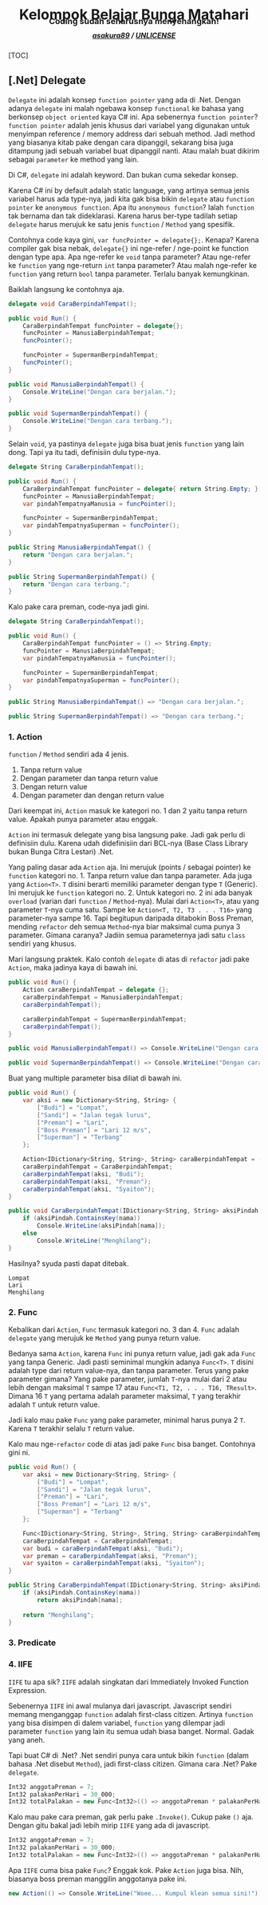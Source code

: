 <p>
  <h1 align="center">Kelompok Belajar Bunga Matahari</h1>
  <h3 align="center" style="margin-top: -2em;">Coding sudah seharusnya menyenangkan!</h3>
  <h5 align="center" style="margin-top: -0.5em;">
    <a href="https://github.com/asakura89/BisaCSharp.git">asakura89</a> /
    <a href="https://choosealicense.com/licenses/unlicense/">UNLICENSE</a>
  </h5>
  <!-- use MistyLightWindows theme -->
</p>



[TOC]



## [.Net] Delegate
`Delegate` ini adalah konsep `function pointer` yang ada di .Net. Dengan adanya `delegate` ini malah ngebawa konsep `functional` ke bahasa yang berkonsep `object oriented` kaya C# ini. 
Apa sebenernya `function pointer`? `function pointer` adalah jenis khusus dari variabel yang digunakan untuk menyimpan reference / memory address dari sebuah method. Jadi method yang biasanya kitab pake dengan cara dipanggil, sekarang bisa juga ditampung jadi sebuah variabel buat dipanggil nanti. 
Atau malah buat dikirim sebagai `parameter` ke method yang lain.  

Di C#, `delegate` ini adalah keyword. Dan bukan cuma sekedar konsep.  

Karena C# ini by default adalah static language, yang artinya semua jenis variabel harus ada type-nya, jadi kita gak bisa bikin `delegate` atau `function pointer` ke `anonymous function`. Apa itu `anonymous function`? Ialah `function` tak bernama dan tak dideklarasi. Karena harus ber-type tadilah setiap `delegate` harus merujuk ke satu jenis `function` / `Method` yang spesifik.  

Contohnya code kaya gini, `var funcPointer = delegate{};`. Kenapa? Karena compiler gak bisa nebak, `delegate{}` ini nge-refer / nge-point ke function dengan type apa. Apa nge-refer ke `void` tanpa parameter? Atau nge-refer ke `function` yang nge-return `int` tanpa parameter? Atau malah nge-refer ke `function` yang return `bool` tanpa parameter. Terlalu banyak kemungkinan.  

Baiklah langsung ke contohnya aja.  

```C#
delegate void CaraBerpindahTempat();

public void Run() {
    CaraBerpindahTempat funcPointer = delegate{};
    funcPointer = ManusiaBerpindahTempat;
    funcPointer();

    funcPointer = SupermanBerpindahTempat;
    funcPointer();
}

public void ManusiaBerpindahTempat() {
    Console.WriteLine("Dengan cara berjalan.");
}

public void SupermanBerpindahTempat() {
    Console.WriteLine("Dengan cara terbang.");
}
```

Selain `void`, ya pastinya `delegate` juga bisa buat jenis `function` yang lain dong. Tapi ya itu tadi, definisiin dulu type-nya.

```C#
delegate String CaraBerpindahTempat();

public void Run() {
    CaraBerpindahTempat funcPointer = delegate{ return String.Empty; };
    funcPointer = ManusiaBerpindahTempat;
    var pindahTempatnyaManusia = funcPointer();

    funcPointer = SupermanBerpindahTempat;
    var pindahTempatnyaSuperman = funcPointer();
}

public String ManusiaBerpindahTempat() {
    return "Dengan cara berjalan.";
}

public String SupermanBerpindahTempat() {
    return "Dengan cara terbang.";
}
```

Kalo pake cara preman, code-nya jadi gini.  

```C#
delegate String CaraBerpindahTempat();

public void Run() {
    CaraBerpindahTempat funcPointer = () => String.Empty;
    funcPointer = ManusiaBerpindahTempat;
    var pindahTempatnyaManusia = funcPointer();

    funcPointer = SupermanBerpindahTempat;
    var pindahTempatnyaSuperman = funcPointer();
}

public String ManusiaBerpindahTempat() => "Dengan cara berjalan.";

public String SupermanBerpindahTempat() => "Dengan cara terbang.";
```

### 1. Action
`function` / `Method` sendiri ada 4 jenis.  
1. Tanpa return value
2. Dengan parameter dan tanpa return value
3. Dengan return value
4. Dengan parameter dan dengan return value

Dari keempat ini, `Action` masuk ke kategori no. 1 dan 2 yaitu tanpa return value. Apakah punya parameter atau enggak.  

`Action` ini termasuk delegate yang bisa langsung pake. Jadi gak perlu di definisiin dulu. Karena udah didefinisiin dari BCL-nya (Base Class Library bukan Bunga Citra Lestari) .Net.  

Yang paling dasar ada `Action` aja. Ini merujuk (points / sebagai pointer) ke `function` kategori no. 1. Tanpa return value dan tanpa parameter. 
Ada juga yang `Action<T>`. `T` disini berarti memiliki parameter dengan type `T` (Generic). Ini merujuk ke `function` kategori no. 2. Untuk kategori no. 2 ini ada banyak `overload` (varian dari `function` / `Method`-nya). 
Mulai dari `Action<T>`, atau yang parameter `T`-nya cuma satu. Sampe ke `Action<T, T2, T3 . . . T16>` yang parameter-nya sampe 16. Tapi begitupun daripada ditabokin Boss Preman, mending `refactor` deh semua `Method`-nya biar maksimal cuma punya 3 parameter. 
Gimana caranya? Jadiin semua parameternya jadi satu `class` sendiri yang khusus.  

Mari langsung praktek. Kalo contoh `delegate` di atas di `refactor` jadi pake `Action`, maka jadinya kaya di bawah ini.  

```C#
public void Run() {
    Action caraBerpindahTempat = delegate {};
    caraBerpindahTempat = ManusiaBerpindahTempat;
    caraBerpindahTempat();

    caraBerpindahTempat = SupermanBerpindahTempat;
    caraBerpindahTempat();
}

public void ManusiaBerpindahTempat() => Console.WriteLine("Dengan cara berjalan.");

public void SupermanBerpindahTempat() => Console.WriteLine("Dengan cara terbang.");
```

Buat yang multiple parameter bisa diliat di bawah ini.  


```C#
public void Run() {
    var aksi = new Dictionary<String, String> {
        ["Budi"] = "Lompat",
        ["Sandi"] = "Jalan tegak lurus",
        ["Preman"] = "Lari",
        ["Boss Preman"] = "Lari 12 m/s",
        ["Superman"] = "Terbang"
    };

    Action<IDictionary<String, String>, String> caraBerpindahTempat = (aksiPindah, nama) => { };
    caraBerpindahTempat = CaraBerpindahTempat;
    caraBerpindahTempat(aksi, "Budi");
    caraBerpindahTempat(aksi, "Preman");
    caraBerpindahTempat(aksi, "Syaiton");
}

public void CaraBerpindahTempat(IDictionary<String, String> aksiPindah, String nama) {
    if (aksiPindah.ContainsKey(nama))
        Console.WriteLine(aksiPindah[nama]);
    else
        Console.WriteLine("Menghilang");
}
```

Hasilnya? syuda pasti dapat ditebak.  

```
Lompat
Lari
Menghilang
```



### 2. Func
Kebalikan dari `Action`, `Func` termasuk kategori no. 3 dan 4. `Func` adalah `delegate` yang merujuk ke `Method` yang punya return value.  

Bedanya sama `Action`, karena `Func` ini punya return value, jadi gak ada `Func` yang tanpa Generic. Jadi pasti seminimal mungkin adanya `Func<T>`. `T` disini adalah type dari return value-nya, dan tanpa parameter. Terus yang pake parameter gimana? Yang pake parameter, jumlah `T`-nya mulai dari 2 atau lebih dengan maksimal `T` sampe 17 atau `Func<T1, T2, . . . T16, TResult>`. Dimana 16 `T` yang pertama adalah parameter maksimal, `T` yang terakhir adalah `T` untuk return value.  

Jadi kalo mau pake `Func` yang pake parameter, minimal harus punya 2 `T`. Karena `T` terakhir selalu `T` return value.  

Kalo mau nge-`refactor` code di atas jadi pake `Func` bisa banget. Contohnya gini ni.  

```C#
public void Run() {
    var aksi = new Dictionary<String, String> {
        ["Budi"] = "Lompat",
        ["Sandi"] = "Jalan tegak lurus",
        ["Preman"] = "Lari",
        ["Boss Preman"] = "Lari 12 m/s",
        ["Superman"] = "Terbang"
    };

    Func<IDictionary<String, String>, String, String> caraBerpindahTempat = (aksiPindah, nama) => String.Empty;
    caraBerpindahTempat = CaraBerpindahTempat;
    var budi = caraBerpindahTempat(aksi, "Budi");
    var preman = caraBerpindahTempat(aksi, "Preman");
    var syaiton = caraBerpindahTempat(aksi, "Syaiton");
}

public String CaraBerpindahTempat(IDictionary<String, String> aksiPindah, String nama) {
    if (aksiPindah.ContainsKey(nama))
        return aksiPindah[nama];
        
    return "Menghilang";
}
```



### 3. Predicate




### 4. IIFE
`IIFE` tu apa sik? `IIFE` adalah singkatan dari Immediately Invoked Function Expression.  

Sebenernya `IIFE` ini awal mulanya dari javascript. Javascript sendiri memang menganggap `function` adalah first-class citizen. Artinya `function` yang bisa disimpen di dalem variabel, `function` yang dilempar jadi parameter `function` yang lain itu semua udah biasa banget. Normal. Gadak yang aneh.  

Tapi buat C# di .Net? .Net sendiri punya cara untuk bikin `function` (dalam bahasa .Net disebut `Method`), jadi first-class citizen. Gimana cara .Net? Pake `delegate`.  

```C#
Int32 anggotaPreman = 7;
Int32 palakanPerHari = 30_000;
Int32 totalPalakan = new Func<Int32>(() => anggotaPreman * palakanPerHari).Invoke();
```

Kalo mau pake cara preman, gak perlu pake `.Invoke()`. Cukup pake `()` aja. Dengan gitu bakal jadi lebih mirip `IIFE` yang ada di javascript.  

```C#
Int32 anggotaPreman = 7;
Int32 palakanPerHari = 30_000;
Int32 totalPalakan = new Func<Int32>(() => anggotaPreman * palakanPerHari)();
```

Apa `IIFE` cuma bisa pake `Func`? Enggak kok. Pake `Action` juga bisa. Nih, biasanya boss preman manggilin anggotanya pake ini.  

```C#
new Action(() => Console.WriteLine("Woee... Kumpul klean semua sini!"))();
```

